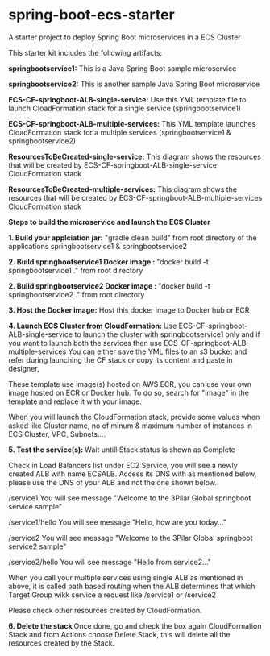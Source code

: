 # spring-boot-ecs-starter
A starter project to deploy Spring Boot microservices in a ECS Cluster

This starter kit includes the following artifacts:

<b>springbootservice1:</b> This is a Java Spring Boot sample microservice

<b>springbootservice2:</b> This is another sample Java Spring Boot microservice

<b>ECS-CF-springboot-ALB-single-service:</b> Use this YML template file to launch CloadFormation stack for a single service (springbootservice1)

<b>ECS-CF-springboot-ALB-multiple-services:</b> This YML template launches CloadFormation stack for a multiple services (springbootservice1 & springbootservice2)

<b>ResourcesToBeCreated-single-service:</b> This diagram shows the resources that will be created by ECS-CF-springboot-ALB-single-service CloudFormation stack

<b>ResourcesToBeCreated-multiple-services:</b> This diagram shows the resources that will be created by ECS-CF-springboot-ALB-multiple-services CloudFormation stack

<b>Steps to build the microservice and launch the ECS Cluster</b>

<b>1. Build your applciation jar:</b> "gradle clean build" from root directory of the applications springbootservice1 & springbootservice2

<b>2. Build springbootservice1 Docker image : </b> "docker build -t springbootservice1 ." from root directory 

<b>2. Build springbootservice2 Docker image : </b> "docker build -t springbootservice2 ." from root directory

<b>3. Host the Docker image:</b> Host this docker image to Docker hub or ECR

<b>4. Launch ECS Cluster from CloudFormation: </b> Use ECS-CF-springboot-ALB-single-service to launch the cluster with springbootservice1 only and if you want to launch both the services then use ECS-CF-springboot-ALB-multiple-services
You can either save the YML files to an s3 bucket and refer during launching the CF stack or copy its content and paste in designer.

These template use image(s) hosted on AWS ECR, you can use your own image hosted on ECR or Docker hub. To do so, search for "image" in the template and replace it with your image.

When you will launch the CloudFormation stack, provide some values when asked like Cluster name, no of minum & maximum number of instances in ECS Cluster, VPC, Subnets.... 

<b>5. Test the service(s): </b> Wait untill Stack status is shown as Complete

Check in Load Balancers list under EC2 Service, you will see a newly created ALB with name ECSALB.
Access its DNS with as mentioned below, please use the DNS of your ALB and not the one shown below.

<Your ALB URL>/service1
You will see message "Welcome to the 3Pilar Global springboot service sample"

<Your ALB URL>/service1/hello
You will see message "Hello, how are you today..."

<Your ALB URL>/service2
You will see message "Welcome to the 3Pilar Global springboot service2 sample"

<Your ALB URL>/service2/hello
You will see message "Hello from service2..."

When you call your multiple services using single ALB as mentioned in above, it is called path based routing when the ALB determines that which Target Group wikk service a request like /service1 or /service2

Please check other resources created by CloudFormation.

<b>6. Delete the stack </b> Once done, go and check the box again CloudFormation Stack and from Actions choose Delete Stack, this will delete all the resources created by the Stack.